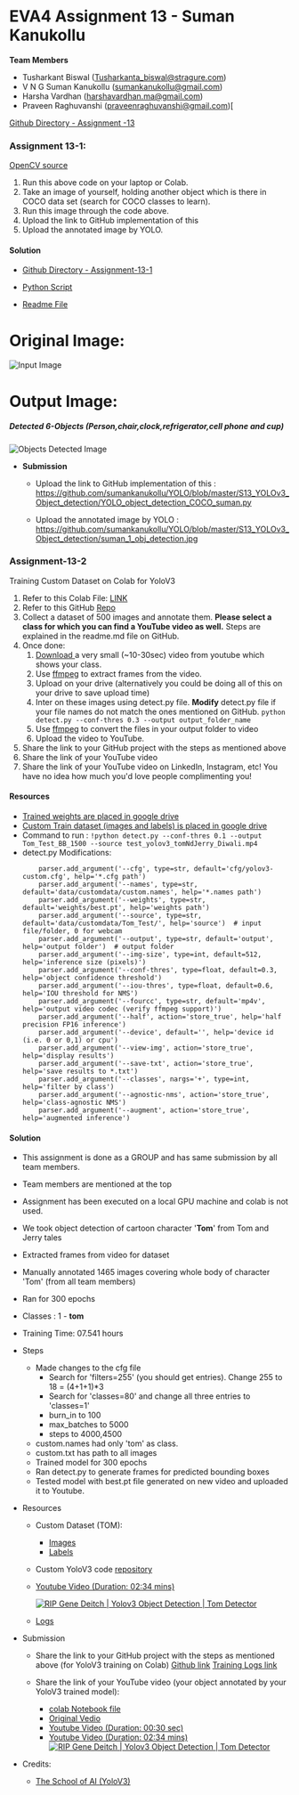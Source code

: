 # EVA4 Assignment 13 - Suman Kanukollu

**Team Members**

- Tusharkant Biswal (Tusharkanta_biswal@stragure.com) 
- V N G Suman Kanukollu (sumankanukollu@gmail.com)
- Harsha Vardhan (harshavardhan.ma@gmail.com)
- Praveen Raghuvanshi (praveenraghuvanshi@gmail.com)[

[Github Directory - Assignment -13](https://github.com/sumankanukollu/YOLO)

### Assignment 13-1:
[OpenCV source](https://pysource.com/2019/06/27/yolo-object-detection-using-opencv-with-python/)

1. Run this above code on your laptop or Colab. 
2. Take an image of yourself, holding another object which is there in COCO data set (search for COCO classes to learn). 
3. Run this image through the code above. 
4. Upload the link to GitHub implementation of this
5. Upload the annotated image by YOLO. 

#### Solution

- [Github Directory - Assignment-13-1](https://github.com/sumankanukollu/YOLO/tree/master/S13_YOLOv3_Object_detection)

- [Python Script](https://github.com/sumankanukollu/YOLO/blob/master/S13_YOLOv3_Object_detection/YOLO_object_detection_COCO_suman.py)

- [Readme File](https://github.com/sumankanukollu/YOLO/blob/master/S13_YOLOv3_Object_detection/Readme.md)

# Original Image:
![Input Image](https://github.com/sumankanukollu/YOLO/blob/master/S13_YOLOv3_Object_detection/suman_1_input.jpg)

# Output Image: 
##### Detected 6-Objects (Person,chair,clock,refrigerator,cell phone and cup)
![Objects Detected Image](https://github.com/sumankanukollu/YOLO/blob/master/S13_YOLOv3_Object_detection/suman_1_obj_detection.jpg)


- **Submission**

  - Upload the link to GitHub implementation of this : https://github.com/sumankanukollu/YOLO/blob/master/S13_YOLOv3_Object_detection/YOLO_object_detection_COCO_suman.py

  - Upload the annotated image by YOLO : https://github.com/sumankanukollu/YOLO/blob/master/S13_YOLOv3_Object_detection/suman_1_obj_detection.jpg



### Assignment-13-2

Training Custom Dataset on Colab for YoloV3

1. Refer to this Colab File: [LINK ](https://colab.research.google.com/drive/1LbKkQf4hbIuiUHunLlvY-cc0d_sNcAgS)
2. Refer to this GitHub [Repo](https://github.com/theschoolofai/YoloV3)
3. Collect a dataset of 500 images and annotate them. **Please select a class for which you can find a YouTube video as well.** Steps are explained in the readme.md file on GitHub.
4. Once done:
   1. [Download ](https://www.y2mate.com/en19) a very small (~10-30sec) video from youtube which shows your class. 
   2. Use [ffmpeg](https://en.wikibooks.org/wiki/FFMPEG_An_Intermediate_Guide/image_sequence) to extract frames from the video. 
   3. Upload on your drive (alternatively you could be doing all of this on your drive to save upload time)
   4. Inter on these images using detect.py file. **Modify** detect.py file if your file names do not match the ones mentioned on GitHub. 
      `python detect.py --conf-thres 0.3 --output output_folder_name`
   5. Use [ffmpeg](https://en.wikibooks.org/wiki/FFMPEG_An_Intermediate_Guide/image_sequence) to convert the files in your output folder to video
   6. Upload the video to YouTube. 
5. Share the link to your GitHub project with the steps as mentioned above
6. Share the link of your YouTube video
7. Share the link of your YouTube video on LinkedIn, Instagram, etc! You have no idea how much you'd love people complimenting you! 

#### Resources
  * [Trained weights are placed in google drive](https://drive.google.com/drive/u/1/folders/1306WHjGv0O4Il9GDvjMArGc37pLMOM-C)
  * [Custom Train dataset (images and labels) is placed in google drive](https://drive.google.com/drive/u/1/folders/1dMEiGlPPTg6N_Xz9vch8_gBcrF4IA1DB)
  * Command to run : 
  `!python detect.py --conf-thres 0.1 --output Tom_Test_BB_1500 --source test_yolov3_tomNdJerry_Diwali.mp4`
  * detect.py Modifications:
    ```
        parser.add_argument('--cfg', type=str, default='cfg/yolov3-custom.cfg', help='*.cfg path')
        parser.add_argument('--names', type=str, default='data/customdata/custom.names', help='*.names path')
        parser.add_argument('--weights', type=str, default='weights/best.pt', help='weights path')
        parser.add_argument('--source', type=str, default='data/customdata/Tom_Test/', help='source')  # input file/folder, 0 for webcam
        parser.add_argument('--output', type=str, default='output', help='output folder')  # output folder
        parser.add_argument('--img-size', type=int, default=512, help='inference size (pixels)')
        parser.add_argument('--conf-thres', type=float, default=0.3, help='object confidence threshold')
        parser.add_argument('--iou-thres', type=float, default=0.6, help='IOU threshold for NMS')
        parser.add_argument('--fourcc', type=str, default='mp4v', help='output video codec (verify ffmpeg support)')
        parser.add_argument('--half', action='store_true', help='half precision FP16 inference')
        parser.add_argument('--device', default='', help='device id (i.e. 0 or 0,1) or cpu')
        parser.add_argument('--view-img', action='store_true', help='display results')
        parser.add_argument('--save-txt', action='store_true', help='save results to *.txt')
        parser.add_argument('--classes', nargs='+', type=int, help='filter by class')
        parser.add_argument('--agnostic-nms', action='store_true', help='class-agnostic NMS')
        parser.add_argument('--augment', action='store_true', help='augmented inference')
    ```

#### Solution

- This assignment is done as a GROUP and has same submission by all team members. 
- Team members are mentioned at the top
- Assignment has been executed on a local GPU machine and colab is not used.
- We took object detection of cartoon character '**Tom**' from Tom and Jerry tales
- Extracted frames from video for dataset
- Manually annotated 1465 images covering whole body of character 'Tom' (from all team members)
- Ran for 300 epochs
- Classes : 1 - **tom**
- Training Time: 07.541 hours

- Steps
  - Made changes to the cfg file
    - Search for 'filters=255' (you should get entries). Change 255 to 18 = (4+1+1)*3
    - Search for 'classes=80' and change all three entries to 'classes=1'
    - burn_in to 100
    - max_batches to 5000
    - steps to 4000,4500
  - custom.names had only 'tom' as class.
  - custom.txt has path to all images
  - Trained model for 300 epochs 
  - Ran detect.py to generate frames for predicted bounding boxes
  - Tested model with best.pt file generated on new video and uploaded it to Youtube.
  
- Resources
  - Custom Dataset (TOM):
    - [Images](https://github.com/sumankanukollu/YOLO/tree/master/YoloV3/data/customdata/images)
    - [Labels](https://github.com/sumankanukollu/YOLO/tree/master/YoloV3/data/customdata/labels)
    
  - Custom YoloV3 code [repository](https://github.com/sumankanukollu/YOLO/tree/master/YoloV3)
  
  - [Youtube Video (Duration: 02:34 mins)](https://www.youtube.com/watch?v=7_lH-jFB0Cg)
  
    [![RIP Gene Deitch | Yolov3 Object Detection | Tom Detector](http://img.youtube.com/vi/7_lH-jFB0Cg/0.jpg)](https://www.youtube.com/watch?v=7_lH-jFB0Cg)
  
  - [Logs](https://github.com/sumankanukollu/YOLO/blob/master/YoloV3/customDataset_TOM_train_log_on_YOLOv3.log)

- Submission
  - Share the link to your GitHub project with the steps as mentioned above (for YoloV3 training on Colab) 
[Github link](https://github.com/sumankanukollu/YOLO/tree/master/YoloV3)
[Training Logs link](https://github.com/sumankanukollu/YOLO/blob/master/YoloV3/customDataset_TOM_train_log_on_YOLOv3.log)

  - Share the link of your YouTube video (your object annotated by your YoloV3 trained model):
    * [colab Notebook file](https://github.com/sumankanukollu/YOLO/blob/master/YoloV3/EVA4_S13_YoloV3_tomNjerry_video_model_suman.ipynb)
    * [Original Vedio](https://www.youtube.com/watch?v=GfkQTW9LlCg)
    * [Youtube Video (Duration: 00:30 sec)](https://youtu.be/DFOJu0F4eBs)
    * [Youtube Video (Duration: 02:34 mins)](https://www.youtube.com/watch?v=7_lH-jFB0Cg)
    [![RIP Gene Deitch | Yolov3 Object Detection | Tom Detector](http://img.youtube.com/vi/7_lH-jFB0Cg/0.jpg)](https://www.youtube.com/watch?v=7_lH-jFB0Cg)
    
- Credits:

  - [The School of AI (YoloV3)](https://github.com/theschoolofai/YoloV3)
